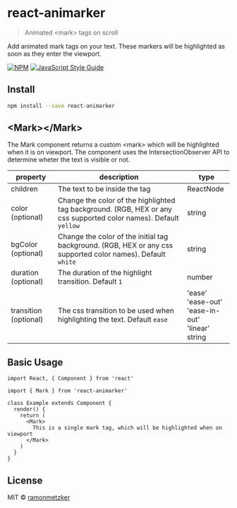# react-animarker

> Animated &lt;mark&gt; tags on scroll

Add animated mark tags on your text. These markers will be highlighted as soon as they enter the viewport.

[![NPM](https://img.shields.io/npm/v/react-animarker.svg)](https://www.npmjs.com/package/react-animarker) [![JavaScript Style Guide](https://img.shields.io/badge/code_style-standard-brightgreen.svg)](https://standardjs.com)

## Install

```bash
npm install --save react-animarker
```

## &lt;Mark&gt;&lt;/Mark&gt;

The Mark component returns a custom &lt;mark&gt; which will be highlighted when it is on viewport. The component uses the IntersectionObserver API to determine wheter the text is visible or not.

| property              | description                                                                                                       | type                                                                |
| --------------------- | ----------------------------------------------------------------------------------------------------------------- | ------------------------------------------------------------------- |
| children              | The text to be inside the tag                                                                                     | ReactNode                                                           |
| color (optional)      | Change the color of the highlighted tag background. (RGB, HEX or any css supported color names). Default `yellow` | string                                                              |
| bgColor (optional)    | Change the color of the initial tag background. (RGB, HEX or any css supported color names). Default `white`      | string                                                              |
| duration (optional)   | The duration of the highlight transition. Default `1`                                                             | number                                                              |
| transition (optional) | The css transition to be used when highlighting the text. Default `ease`                                          | 'ease' <br> 'ease-out' <br> 'ease-in-out' <br> 'linear' <br> string |

## Basic Usage

```tsx
import React, { Component } from 'react'

import { Mark } from 'react-animarker'

class Example extends Component {
  render() {
    return (
      <Mark>
        This is a single mark tag, which will be highlighted when on viewport
      </Mark>
    )
  }
}
```

## License

MIT © [ramonmetzker](https://github.com/ramonmetzker)

